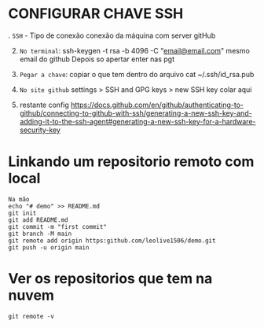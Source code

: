 # CONFIGURAR CHAVE SSH
. `SSH` - Tipo de conexão conexão da máquina com server gitHub

2. `No terminal`:
    ssh-keygen -t rsa -b 4096 -C "email@email.com"
        mesmo email do github
        Depois so apertar enter nas pgt

3. `Pegar a chave`: copiar o que tem dentro do arquivo
    cat ~/.ssh/id_rsa.pub 


3. `No site github` 
    settings > SSH and GPG keys > new SSH key
        colar aqui

4.
    restante config
        https://docs.github.com/en/github/authenticating-to-github/connecting-to-github-with-ssh/generating-a-new-ssh-key-and-adding-it-to-the-ssh-agent#generating-a-new-ssh-key-for-a-hardware-security-key


# Linkando um repositorio remoto com local 
    Na mão
    echo "# demo" >> README.md
    git init
    git add README.md
    git commit -m "first commit"
    git branch -M main
    git remote add origin https:github.com/leolive1506/demo.git
    git push -u origin main


# Ver os repositorios que tem na nuvem
    git remote -v
